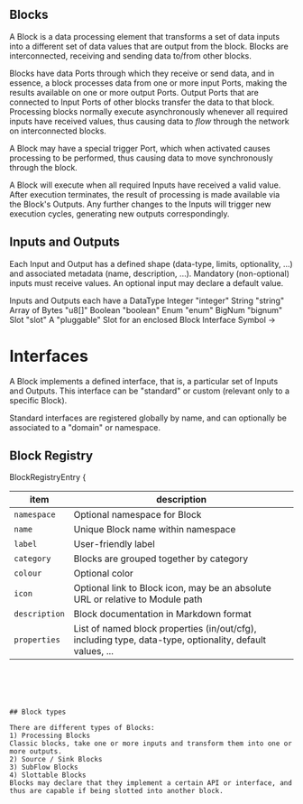 ## Blocks
A Block is a data processing element that transforms a set of data inputs into a different set of data values that are output from the block. Blocks are interconnected, receiving and sending data to/from other blocks.

Blocks have data Ports through which they receive or send data, and in essence, a block processes data from one or more input Ports, making the results available on one or more output Ports. Output Ports that are connected to Input Ports of other blocks transfer the data to that block. Processing blocks normally execute asynchronously whenever all required inputs have received values, thus causing data to *flow* through the network on interconnected blocks.

A Block may have a special trigger Port, which when activated causes processing to be performed, thus causing data to move synchronously through the block. 


A Block will execute when all required Inputs have received a valid value. After execution terminates, the result of processing is made available via the Block's Outputs. Any further changes to the Inputs will trigger new execution cycles, generating new outputs correspondingly.



## Inputs and Outputs
Each Input and Output has a defined shape (data-type, limits, optionality, ...) and associated metadata (name, description, ...).
Mandatory (non-optional) inputs must receive values. An optional input may declare a default value.

Inputs and Outputs each have a DataType
  Integer           "integer"
  String            "string"
  Array of Bytes    "u8[]"
  Boolean           "boolean"
  Enum              "enum"
  BigNum            "bignum"
  Slot              "slot"                A "pluggable" Slot for an enclosed Block
  Interface         Symbol -> <interface>
  

# Interfaces

A Block implements a defined interface, that is, a particular set of Inputs and Outputs. This interface can be "standard" or custom (relevant only to a specific Block). 

Standard interfaces are registered globally by name, and can optionally be associated to a "domain" or namespace.



## Block Registry

BlockRegistryEntry {

| item |  description |
|-------------|---|
  `namespace` | Optional namespace for Block
  `name` | Unique Block name within namespace
  `label` | User-friendly label
  `category` | Blocks are grouped together by category
  `colour` | Optional color 
  `icon` | Optional link to Block icon, may be an absolute URL or relative to Module path
  `description` | Block documentation in Markdown format 
  `properties` | List of named block properties (in/out/cfg), including type, data-type, optionality, default values, ... 

```





## Block types

There are different types of Blocks:
1) Processing Blocks
Classic blocks, take one or more inputs and transform them into one or more outputs. 
2) Source / Sink Blocks
3) SubFlow Blocks
4) Slottable Blocks
Blocks may declare that they implement a certain API or interface, and thus are capable if being slotted into another block.

